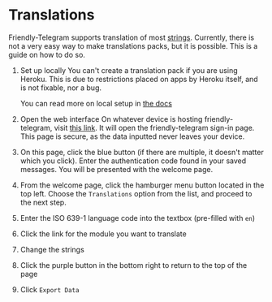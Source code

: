 # Translations

Friendly-Telegram supports translation of most [strings](https://techterms.com/definition/string "definition"). Currently, there is not a very easy way to make translations packs, but it is possible. This is a guide on how to do so.

1. Set up locally
   You can't create a translation pack if you are using Heroku. This is due to restrictions placed on apps by Heroku itself, and is not fixable, nor a bug. 

   You can read more on local setup in [the docs](/installing "Installation")
2. Open the web interface
   On whatever device is hosting friendly-telegram, visit [this link](http://localhost:8080). It will open the friendly-telegram sign-in page. This page is secure, as the data inputted never leaves your device. 
3. On this page, click the blue button (if there are multiple, it doesn't matter which you click). Enter the authentication code found in your saved messages. You will be presented with the welcome page.
4. From the welcome page, click the hamburger menu button located in the top left. Choose the `Translations` option from the list, and proceed to the next step.
5. Enter the ISO 639-1 language code into the textbox (pre-filled with `en`)
6. Click the link for the module you want to translate
7. Change the strings
8. Click the purple button in the bottom right to return to the top of the page
9. Click `Export Data`
<!--stackedit_data:
eyJoaXN0b3J5IjpbLTYxMzMwOTQ3NywtMTA2NDkwMTA4XX0=
-->